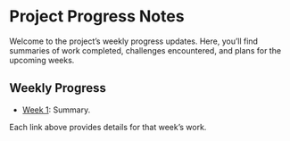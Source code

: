 # Project Progress Notes

Welcome to the project’s weekly progress updates. Here, you’ll find summaries of work completed, challenges encountered, and plans for the upcoming weeks.

## Weekly Progress

- [Week 1](week-01.md): Summary.


Each link above provides details for that week’s work.
